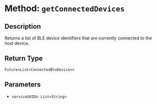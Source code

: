 # Method: `getConnectedDevices`

## Description

Returns a list of BLE device identifiers that are currently connected to the host device.

## Return Type
`Future<List<ConnectedBleDevice>>`

## Parameters

- `serviceUUIDs`: `List<String>`
